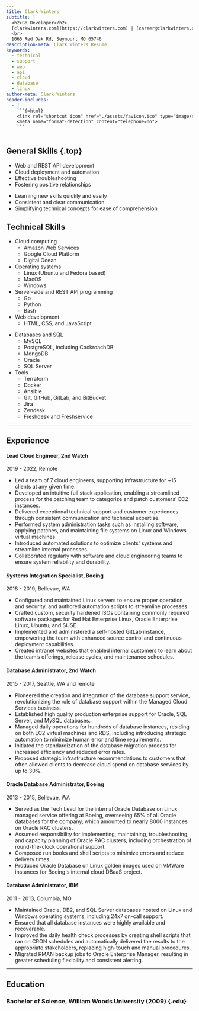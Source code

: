 ```yaml
---
title: Clark Winters
subtitle: |
  <h2>Go Developer</h2>
  [clarkwinters.com](https://clarkwinters.com) | [career@clarkwinters.com](mailto:career@clarkwinters.com) | [417-880-6924](tel:+14178806924)
  <br>
  1065 Red Oak Rd, Seymour, MO 65746
description-meta: Clark Winters Resume
keywords:
  - technical
  - support
  - web
  - api
  - cloud
  - database
  - linux
author-meta: Clark Winters
header-includes:
  - |
    ```{=html}
    <link rel="shortcut icon" href="./assets/favicon.ico" type="image/x-icon">
    <meta name="format-detection" content="telephone=no">
    ```
---
```


<!-- markdownlint-disable MD033 MD001 -->

## General Skills {.top}

<div class="skills">
<div>

- Web and REST API development
- Cloud deployment and automation
- Effective troubleshooting
- Fostering positive relationships

</div>

<div>

- Learning new skills quickly and easily
- Consistent and clear communication
- Simplifying technical concepts for ease of comprehension

</div>
</div>

## Technical Skills

<div class="skills">
<div>

- Cloud computing
  - Amazon Web Services
  - Google Cloud Platform
  - Digital Ocean
- Operating systems
  - Linux (Ubuntu and Fedora based)
  - MacOS
  - Windows
- Server-side and REST API programming
  - Go
  - Python
  - Bash
- Web development
  - HTML, CSS, and JavaScript

</div>
<div>

- Databases and SQL
  - MySQL
  - PostgreSQL, including CockroachDB
  - MongoDB
  - Oracle
  - SQL Server
- Tools
  - Terraform
  - Docker
  - Ansible
  - Git, GitHub, GitLab, and BitBucket
  - Jira
  - Zendesk
  - Freshdesk and Freshservice

</div>
</div>

---

<div class="xp"><!-- keep div -->

## Experience

<div class="job"><!-- keep div -->

#### Lead Cloud Engineer, 2nd Watch

2019 - 2022, Remote

- Led a team of 7 cloud engineers, supporting infrastructure for ~15 clients at any given time.
- Developed an intuitive full stack application, enabling a streamlined process for the patching team to categorize and patch customers' EC2 instances.
- Delivered exceptional technical support and customer experiences through consistent communication and technical expertise.
- Performed system administration tasks such as installing software, applying patches, and maintaining file systems on Linux and Windows virtual machines.
- Introduced automated solutions to optimize clients' systems and streamline internal processes.
- Collaborated regularly with software and cloud engineering teams to ensure system reliability and durability.

</div>

<div class="job"><!-- keep div -->

#### Systems Integration Specialist, Boeing

2018 - 2019, Bellevue, WA

- Configured and maintained Linux servers to ensure proper operation and security, and authored automation scripts to streamline processes.
- Crafted custom, security hardened ISOs containing commonly required software packages for Red Hat Enterprise Linux, Oracle Enterprise Linux, Ubuntu, and SUSE.
- Implemented and administered a self-hosted GitLab instance, empowering the team with enhanced source control and continuous deployment capabilities.
- Created intranet websites that enabled internal customers to learn about the team’s offerings, release cycles, and maintenance schedules.

</div>

<div class="job"><!-- keep div -->

#### Database Administrator, 2nd Watch

2015 - 2017, Seattle, WA and remote

- Pioneered the creation and integration of the database support service, revolutionizing the role of database support within the Managed Cloud Services business.
- Established high quality production enterprise support for Oracle, SQL Server, and MySQL databases.
- Managed daily operations for hundreds of database instances, residing on both EC2 virtual machines and RDS, including introducing strategic automation to minimize human error and time requirements.
- Initiated the standardization of the database migration process for increased efficiency and reduced error rates.
- Proposed strategic infrastructure recommendations to customers that often allowed clients to decrease cloud spend on database services by up to 30%.

</div>

<div class="job"><!-- keep div -->

#### Oracle Database Administrator, Boeing

2013 - 2015, Bellevue, WA

- Served as the Tech Lead for the internal Oracle Database on Linux managed service offering at Boeing, overseeing 65% of all Oracle databases for the company, which amounted to nearly 8000 instances on Oracle RAC clusters.
- Assumed responsibility for implementing, maintaining, troubleshooting, and capacity planning of Oracle RAC clusters, including orchestration of round-the-clock operational support.
- Composed run books and shell scripts to minimize errors and reduce delivery times.
- Produced Oracle Database on Linux golden images used on VMWare instances for Boeing's internal cloud DBaaS project.

</div>

<div class="job"><!-- keep div -->

#### Database Administrator, IBM

2011 - 2013, Columbia, MO

- Maintained Oracle, DB2, and SQL Server databases hosted on Linux and Windows operating systems, including 24x7 on-call support.
- Ensured that all database instances were highly available and recoverable.
- Improved the daily health check processes by creating shell scripts that ran on CRON schedules and automatically delivered the results to the appropriate stakeholders, replacing high-touch and manual procedures.
- Migrated RMAN backup jobs to Oracle Enterprise Manager, resulting in greater scheduling flexibility and consistent alerting.

</div>

</div>
<!-- <p class="spacer"></p> -->

---

<div>

## Education

### Bachelor of Science, William Woods University (2009) {.edu}

</div>
